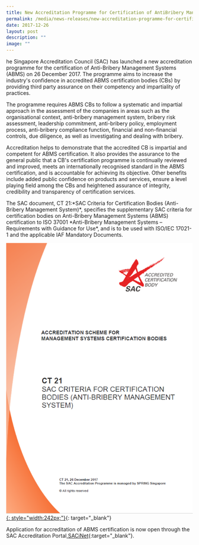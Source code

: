 ```yaml
---
title: New Accreditation Programme for Certification of AntiBribery Management System
permalink: /media/news-releases/new-accreditation-programme-for-certification-of-anti-bribery-mgmt-system/
date: 2017-12-26
layout: post
description: ""
image: ""
---
```

he Singapore Accreditation Council (SAC) has launched a new accreditation programme for the certification of Anti-Bribery Management Systems (ABMS) on 26 December 2017. The programme aims to increase the industry's confidence in accredited ABMS certification bodies (CBs) by providing third party assurance on their competency and impartiality of practices.

The programme requires ABMS CBs to follow a systematic and impartial approach in the assessment of the companies in areas such as the organisational context, anti-bribery management system, bribery risk assessment, leadership commitment, anti-bribery policy, employment process, anti-bribery compliance function, financial and non-financial controls, due diligence, as well as investigating and dealing with bribery.

Accreditation helps to demonstrate that the accredited CB is impartial and competent for ABMS certification. It also provides the assurance to the general public that a CB's certification programme is continually reviewed and improved, meets an internationally recognised standard in the ABMS certification, and is accountable for achieving its objective. Other benefits include added public confidence on products and services, ensure a level playing field among the CBs and heightened assurance of integrity, credibility and transparency of certification services. 

The SAC document, CT 21:*SAC Criteria for Certification Bodies (Anti-Bribery Management System)\*, specifies the supplementary SAC criteria for certification bodies on Anti-Bribery Management Systems (ABMS) certification to ISO 37001 *Anti-Bribery Management Systems – Requirements with Guidance for Use\*, and is to be used with ISO/IEC 17021-1 and the applicable IAF Mandatory Documents.

[![CT21_cover](/images/press-release/documents/CT21_cover.PNG){: style="width:242px;"}](/services/accreditation-services/management-system-certification-bodies){: target="\_blank"}

Application for accreditation of ABMS certification is now open through the SAC Accreditation Portal,[SACiNet](https://sacinet.enterprisesg.gov.sg/sac/forms/sacinet/sacinet-logon-external.form){:target="\_blank"}.